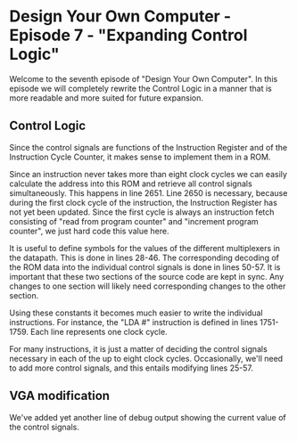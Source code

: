 # Design Your Own Computer - Episode 7 - "Expanding Control Logic"

Welcome to the seventh episode of "Design Your Own Computer". In this episode
we will completely rewrite the Control Logic in a manner that is more readable
and more suited for future expansion.

## Control Logic
Since the control signals are functions of the Instruction Register and of the
Instruction Cycle Counter, it makes sense to implement them in a ROM.

Since an instruction never takes more than eight clock cycles we can easily
calculate the address into this ROM and retrieve all control signals
simultaneously.  This happens in line 2651. Line 2650 is necessary, because
during the first clock cycle of the instruction, the Instruction Register has
not yet been updated.  Since the first cycle is always an instruction fetch
consisting of "read from program counter" and "increment program counter", we
just hard code this value here.

It is useful to define symbols for the values of the different multiplexers in
the datapath. This is done in lines 28-46. The corresponding decoding of the
ROM data into the individual control signals is done in lines 50-57. It is
important that these two sections of the source code are kept in sync. Any
changes to one section will likely need corresponding changes to the other
section.

Using these constants it becomes much easier to write the individual
instructions.  For instance, the "LDA #" instruction is defined in lines
1751-1759. Each line represents one clock cycle.

For many instructions, it is just a matter of deciding the control signals
necessary in each of the up to eight clock cycles. Occasionally, we'll need to
add more control signals, and this entails modifying lines 25-57.

## VGA modification
We've added yet another line of debug output showing the current value of the 
control signals.
